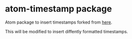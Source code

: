 # atom-timestamp package


Atom package to insert timestamps forked from [here](https://github.com/hollandjg/iso8601-timestamp).

This will be modified to insert diffently formatted timestamps. 
